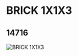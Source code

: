 # BRICK 1X1X3
## 14716
![BRICK 1X1X3](https://lc-www-live-s.legocdn.com/media/bricks/5/2/6055541.jpg)